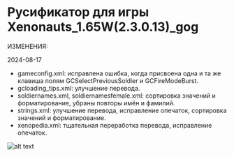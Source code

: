 # Русификатор для игры Xenonauts_1.65W(2.3.0.13)_gog


ИЗМЕНЕНИЯ:

2024-08-17

- gameconfig.xml: исправлена ошибка, когда присвоена одна и та же клавиша полям GCSelectPreviousSoldier и GCFireModeBurst.
- gcloading_tips.xml: улучшение перевода.
- soldiernames.xml, soldiernamesfemale.xml: сортировка значений и форматирование, убраны повторы имён и фамилий.
- strings.xml: улучшение перевода, исправление опечаток, сортировка значений и форматирование.
- xenopedia.xml: тщательная переработка перевода, исправление опечаток.

![alt text]([https://fastpic.org/view/123/2024/0819/_beaeec839273f96c49feba5b37ddd57d.jpg)
